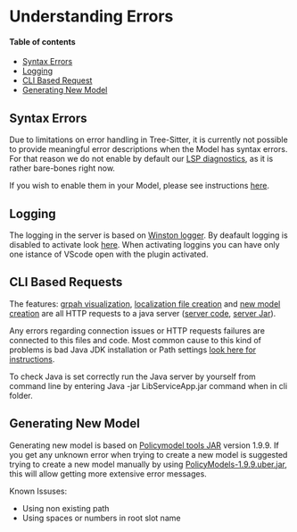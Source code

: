# Understanding Errors <!-- omit in toc -->

#### Table of contents  <!-- omit in toc -->
- [Syntax Errors](#syntax-errors)
- [Logging](#Logging)
- [CLI Based Request](#CLI-Based-Requests)
- [Generating New Model](#Generating-New-Model)

## Syntax Errors
Due to limitations on error handling in Tree-Sitter, it is currently not possible to provide meaningful error descriptions when the Model has syntax errors. For that reason we do not enable by default our [LSP diagnostics](#https://microsoft.github.io/language-server-protocol/specification#diagnostic), as it is rather bare-bones right now.

If you wish to enable them in your Model, please see instructions [here](../README.md#supported-settings).

## Logging
The logging in the server is based on [Winston logger](#https://www.npmjs.com/package/winston). By deafault logging is disabled to activate look [here](./../README.md/#Plugin-Logging).
When activating loggins you can have only one istance of VScode open with the plugin activated.

## CLI Based Requests
The features: [grpah visualization](./../README.md/#graphviz-visualization), [localization file creation](./../README.md/#localization) and [new model creation](./../README.md/#create-new-model) are all HTTP requests to a java server ([server code](./../LibServiceApp), [server Jar](./../cli/LibServiceApp.jar)).

Any errors regarding connection issues or HTTP requests failures are connected to this files and code. Most common cause to this kind of problems is bad Java JDK installation or Path settings [look here for instructions](./../README.md/#installation).

To check Java is set correctly run the Java server by yourself from command line by entering Java -jar LibServiceApp.jar command when in cli folder.

## Generating New Model
Generating new model is based on [Policymodel tools JAR](#https://github.com/IQSS/DataTaggingLibrary) version 1.9.9.
If you get any unknown error when trying to create a new model is suggested trying to create a new model manually by using [PolicyModels-1.9.9.uber.jar](./../LibServiceApp/resources/PolicyModels-1.9.9.uber.jar), this will allow getting more extensive error messages.

Known Issuses:
- Using non existing path
- Using spaces or numbers in root slot name